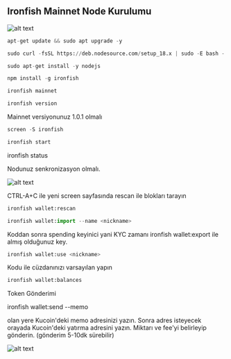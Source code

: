 ## Ironfish Mainnet Node Kurulumu


![alt text](https://i.hizliresim.com/3zs1d10.png)

```python
apt-get update && sudo apt upgrade -y
```

```python
sudo curl -fsSL https://deb.nodesource.com/setup_18.x | sudo -E bash -
```

```python
sudo apt-get install -y nodejs
```

```python
npm install -g ironfish 
```

```python
ironfish mainnet
```

```python
ironfish version
```
Mainnet versiyonunuz 1.0.1 olmalı


```python
screen -S ironfish
```

```python
ironfish start
```

ironfish status


Nodunuz senkronizasyon olmalı.

![alt text](https://i.hizliresim.com/fkf1sxu.png)


CTRL-A+C ile yeni screen sayfasında rescan ile blokları tarayın

```python
ironfish wallet:rescan
```

```python
ironfish wallet:import --name <nickname>
```

Koddan sonra spending keyinici yani KYC zamanı ironfish wallet:export <nickname> ile almış olduğunuz key.
  
```python
ironfish wallet:use <nickname>
```
  
Kodu ile cüzdanınızı varsayılan yapın
  
```python  
ironfish wallet:balances
```
  
Token Gönderimi
  
ironfish wallet:send --memo <memoadresiniz>
  
<memoadresiniz> olan yere Kucoin'deki memo adresinizi yazın. Sonra adres isteyecek orayada Kucoin'deki yatırma adresini yazın. Miktarı ve fee'yi belirleyip gönderin. (gönderim 5-10dk sürebilir)
  
![alt text](https://i.hizliresim.com/57t0hyu.png)
  
  
  
  

